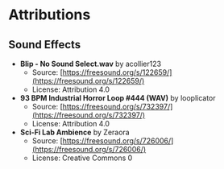 # Attributions

## Sound Effects

-   **Blip - No Sound Select.wav** by acollier123
    -   Source: [https://freesound.org/s/122659/](https://freesound.org/s/122659/)
    -   License: Attribution 4.0
-   **93 BPM Industrial Horror Loop #444 (WAV)** by looplicator
    -   Source: [https://freesound.org/s/732397/](https://freesound.org/s/732397/)
    -   License: Attribution 4.0
-   **Sci-Fi Lab Ambience** by Zeraora
    -   Source: [https://freesound.org/s/726006/](https://freesound.org/s/726006/)
    -   License: Creative Commons 0